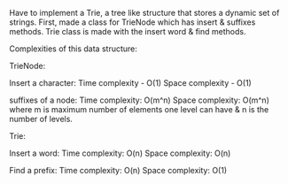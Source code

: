 Have to implement a Trie, a tree like structure that stores a dynamic set of strings.
First, made a class for TrieNode which has insert & suffixes methods.
Trie class is made with the insert word & find methods.

Complexities of this data structure:

TrieNode:

Insert a character:
Time complexity - O(1)
Space complexity - O(1)

suffixes of a node:
Time complexity: O(m^n)
Space complexity: O(m^n)
where m is maximum number of elements one level can have & n is the number of levels.

Trie:

Insert a word:
Time complexity: O(n)
Space complexity: O(n)

Find a prefix:
Time complexity: O(n)
Space complexity: O(1)
